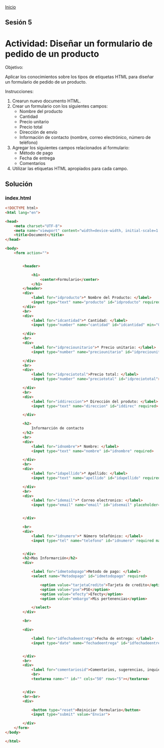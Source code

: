 <!-- No borrar o modificar -->
[Inicio](./index.md)

## Sesión 5 


# Actividad: Diseñar un formulario de pedido de un producto

Objetivo:

Aplicar los conocimientos sobre los tipos de etiquetas HTML para diseñar un formulario de pedido de un producto.

Instrucciones:

1. Crearun nuevo documento HTML.
2. Crear un formulario con los siguientes campos:
    - Nombre del producto
    - Cantidad
    - Precio unitario
    - Precio total
    - Dirección de envío
    - Información de contacto (nombre, correo electrónico, número de teléfono)
3. Agregar los siguientes campos relacionados al formulario:
    - Método de pago
    - Fecha de entrega
    - Comentarios
4. Utilizar las etiquetas HTML apropiados para cada campo.

## Solución

### index.html
```html
<!DOCTYPE html>
<html lang="en">

<head>
    <meta charset="UTF-8">
    <meta name="viewport" content="width=device-width, initial-scale=1.0">
    <title>Document</title>
</head>

<body>
    <form action="">


        <header>

            <h1>
                <center>Formulario</center>
            </h1>
        </header>
        <div>
            <label for="idproducto">* Nombre del Producto: </label>
            <input type="text" name="producto" id="idproducto" required>
        </div>
        <br>
        <div>
            <label for="idcantidad">* Cantidad: </label>
            <input type="number" name="cantidad" id="idcantidad" min="0" required>

        </div>
        <br>
        <div>
            <label for="idpreciounitario">* Precio unitario: </label>
            <input type="number" name="preciounitario" id="idpreciounitario">

        </div>
        <br>
        <div>
            <label for="idpreciototal">Precio total: </label>
            <input type="number" name="preciototal" id="idpreciototal">

        </div>
        <br>
        <div>
            <label for="iddireccion">* Dirección del produto: </label>
            <input type="text" name="direccion" id="iddirec" required>

        </div>

        <h2>
            Informarción de contacto
        </h2>
        <br>
        <div>
            <label for="idnombre">* Nombre: </label>
            <input type="text" name="nombre" id="idnombre" required>

        </div>
        <br>
        <div>
            <label for="idapellido">* Apellido: </label>
            <input type="text" name="apellido" id="idapellido" required>

        </div>
        <br>
        <div>
            <label for="idemail">* Correo electronico: </label>
            <input type="email" name="email" id="idsemail" placeholder="pepito@dominio.hola" required>


        </div>

        <br>
        <div>
            <label for="idnumero">* Número telefónico: </label>
            <input type="tel" name="telefono" id="idnumero" required maxlength="10">


        </div>
        <h2>Mas Informarción</h2>
        <div>

            <label for="idmetodopago">Metodo de pago: </label>
            <select name="Metodopago" id="idmetodopago" required>

                <option value="tarjetaCredito">Tarjeta de credito</option>
                <option value="pse">PSE</option>
                <option value="efecty">Efecty</option>
                <option value="embargo">Mis pertenencias</option>

            </select>
        </div>

        <br>

        <div>

            <label for="idfechadeentrega">Fecha de entrega: </label>
            <input type="date" name="fechadeentrega" id="idfechadeentrega" required>


        </div>
        <br>
        <div>
            <label for="comentariosid">Comentarios, sugerencias, inquietudes: </label>
            <br>
            <textarea name="" id="" cols="50" rows="5"></textarea>


        </div>
        <br><br>
        <div>

            <button type="reset">Reiniciar formulario</button>
            <input type="submit" value="Enviar">

        </div>
    </form>
</body>

</html>
```






